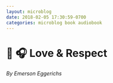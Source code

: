 ```yaml
---
layout: microblog
date: 2018-02-05 17:30:59-0700
categories: microblog book audiobook
---
```

# 📖 🎧 Love & Respect
*By Emerson Eggerichs*